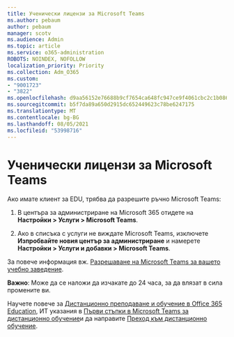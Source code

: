 ```yaml
---
title: Ученически лицензи за Microsoft Teams
ms.author: pebaum
author: pebaum
manager: scotv
ms.audience: Admin
ms.topic: article
ms.service: o365-administration
ROBOTS: NOINDEX, NOFOLLOW
localization_priority: Priority
ms.collection: Adm_O365
ms.custom:
- "9001723"
- "3822"
ms.openlocfilehash: d9aa56152e76688b9cf7654ca648fc947ce9f4061cbc2c1b086c60799d1cccd9
ms.sourcegitcommit: b5f7da89a650d2915dc652449623c78be6247175
ms.translationtype: MT
ms.contentlocale: bg-BG
ms.lasthandoff: 08/05/2021
ms.locfileid: "53998716"
---
```

# <a name="teams-student-licenses"></a>Ученически лицензи за Microsoft Teams

Ако имате клиент за EDU, трябва да разрешите ръчно Microsoft Teams:

1. В центъра за администриране на Microsoft 365 отидете на **Настройки > Услуги > Microsoft Teams**. 

2. Ако в списъка с услуги не виждате Microsoft Teams, изключете **Изпробвайте новия център за администриране** и намерете **Настройки > Услуги и добавки > Microsoft Teams**. 

За повече информация вж. [Разрешаване на Microsoft Teams за вашето учебно заведение](https://docs.microsoft.com/microsoft-365/education/intune-edu-trial/enable-microsoft-teams#enable-microsoft-teams-for-your-school-1). 

**Важно**: Може да се наложи да изчакате до 24 часа, за да влязат в сила промените ви.

Научете повече за [Дистанционно преподаване и обучение в Office 365 Education](https://support.office.com/article/remote-teaching-and-learning-in-office-365-education-f651ccae-7b65-478b-8366-51bb884025c4), ИТ указания в [Първи стъпки в Microsoft Teams за дистанционно обучение](https://docs.microsoft.com/MicrosoftTeams/remote-learning-edu)и да направите [Преход към дистанционно обучение](https://www.microsoft.com/education/remote-learning).
